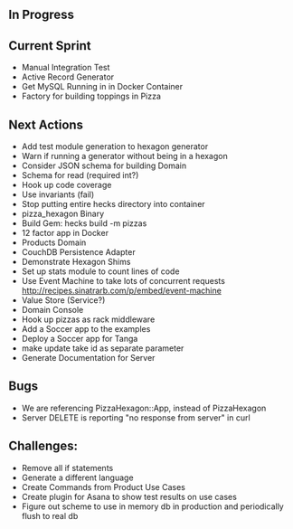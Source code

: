 ## In Progress

## Current Sprint
* Manual Integration Test
* Active Record Generator
* Get MySQL Running in in Docker Container
* Factory for building toppings in Pizza

## Next Actions
* Add test module generation to hexagon generator
* Warn if running a generator without being in a hexagon
* Consider JSON schema for building Domain
* Schema for read (required int?)
* Hook up code coverage
* Use invariants (fail)
* Stop putting entire hecks directory into container
* pizza_hexagon Binary
* Build Gem: hecks build -m pizzas
* 12 factor app in Docker
* Products Domain
* CouchDB Persistence Adapter
* Demonstrate Hexagon Shims
* Set up stats module to count lines of code
* Use Event Machine to take lots of concurrent requests http://recipes.sinatrarb.com/p/embed/event-machine
* Value Store (Service?)
* Domain Console
* Hook up pizzas as rack middleware
* Add a Soccer app to the examples
* Deploy a Soccer app for Tanga
* make update take id as separate parameter
* Generate Documentation for Server

## Bugs
* We are referencing PizzaHexagon::App, instead of PizzaHexagon
* Server DELETE is reporting "no response from server" in curl

## Challenges:
* Remove all if statements
* Generate a different language
* Create Commands from Product Use Cases
* Create plugin for Asana to show test results on use cases
* Figure out scheme to use in memory db in production and periodically flush to real db
